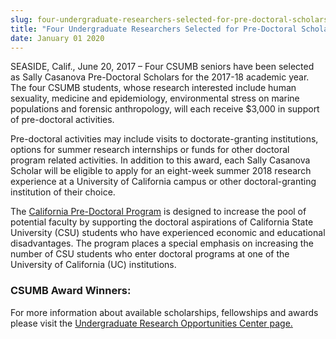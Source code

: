 ```yaml
---
slug: four-undergraduate-researchers-selected-for-pre-doctoral-scholarships
title: "Four Undergraduate Researchers Selected for Pre-Doctoral Scholarships"
date: January 01 2020
---
```


 
<p>
  SEASIDE, Calif., June 20, 2017 – Four CSUMB seniors have been selected as
  Sally Casanova Pre-Doctoral Scholars for the 2017-18 academic year. The four
  CSUMB students, whose research interested include human sexuality, medicine
  and epidemiology, environmental stress on marine populations and forensic
  anthropology, will each receive $3,000 in support of pre-doctoral activities.
</p>
<p>
  Pre-doctoral activities may include visits to doctorate-granting institutions,
  options for summer research internships or funds for other doctoral program
  related activities. In addition to this award, each Sally Casanova Scholar
  will be eligible to apply for an eight-week summer 2018 research experience at
  a University of California campus or other doctoral-granting institution of
  their choice.
</p>
<p>
  The
  <a href="https://www.calstate.edu/predoc/apply/"
    >California Pre-Doctoral Program</a
  >
  is designed to increase the pool of potential faculty by supporting the
  doctoral aspirations of California State University (CSU) students who have
  experienced economic and educational disadvantages. The program places a
  special emphasis on increasing the number of CSU students who enter doctoral
  programs at one of the University of California (UC) institutions.
</p>
<h3>CSUMB Award Winners:</h3>
<p>
  For more information about available scholarships, fellowships and awards
  please visit the
  <a href="https://csumb.edu/uroc/research-funding"
    >Undergraduate Research Opportunities Center page.</a
  >
</p>
 
